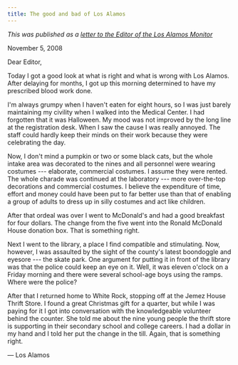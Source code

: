 ```yaml
---
title: The good and bad of Los Alamos
---
```


*This was published as a [letter to the Editor of the Los Alamos Monitor](http://www.lamonitor.com/content/good-and-bad-los-alamos)*

November 5, 2008

Dear Editor,

Today I got a good look at what is right and what is wrong with Los
Alamos. After delaying for months, I got up this morning determined to
have my prescribed blood work done.

I'm always grumpy when I haven't eaten for eight hours, so I was just
barely maintaining my civility when I walked into the Medical Center. I
had forgotten that it was Halloween. My mood was not improved by the
long line at the registration desk. When I saw the cause I was really
annoyed. The staff could hardly keep their minds on their work because
they were celebrating the day.

Now, I don't mind a pumpkin or two or some black cats, but the whole
intake area was decorated to the nines and all personnel were wearing
costumes --- elaborate, commercial costumes. I assume they were
rented. The whole charade was continued at the laboratory --- more
over-the-top decorations and commercial costumes. I believe the
expenditure of time, effort and money could have been put to far better
use than that of enabling a group of adults to dress up in silly
costumes and act like children.

After that ordeal was over I went to McDonald's and had a good breakfast
for four dollars. The change from the five went into the Ronald McDonald
House donation box. That is something right.

Next I went to the library, a place I find compatible and stimulating.
Now, however, I was assaulted by the sight of the county's latest
boondoggle and eyesore --- the skate park. One argument for putting it
in front of the library was that the police could keep an eye on it.
Well, it was eleven o'clock on a Friday morning and there were several
school-age boys using the ramps. Where were the police?

After that I returned home to White Rock, stopping off at the Jemez
House Thrift Store. I found a great Christmas gift for a quarter, but
while I was paying for it I got into conversation with the knowledgeable
volunteer behind the counter. She told me about the nine young people
the thrift store is supporting in their secondary school and college
careers. I had a dollar in my hand and I told her put the change in the
till. Again, that is something right.

— Los Alamos
